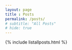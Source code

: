 ```yaml
--- 
layout: page
title : Posts 
permalink: /posts/
# subtitle: "All Posts" 
# hide: true
---
```


{% include listallposts.html %}
